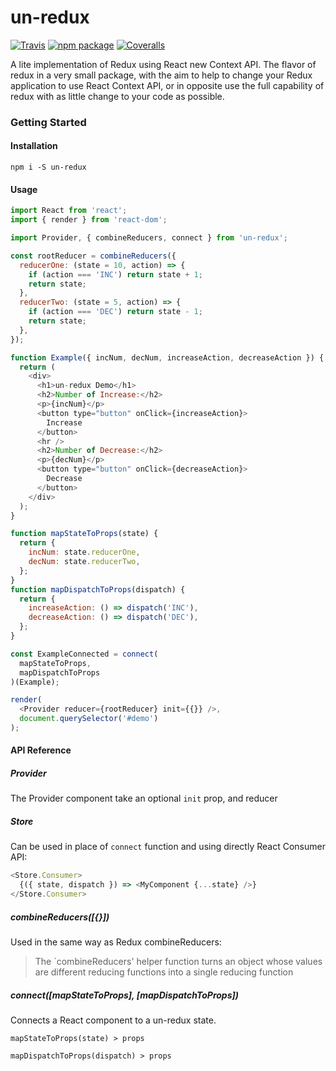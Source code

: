 # un-redux

[![Travis][build-badge]][build]
[![npm package][npm-badge]][npm]
[![Coveralls][coveralls-badge]][coveralls]

A lite implementation of Redux using React new Context API.
The flavor of redux in a very small package, with the aim to help to change your Redux application to use React Context API, or in opposite use the full capability of redux with as little change to your code as possible.

### Getting Started

#### Installation

`npm i -S un-redux`

#### Usage

```js
import React from 'react';
import { render } from 'react-dom';

import Provider, { combineReducers, connect } from 'un-redux';

const rootReducer = combineReducers({
  reducerOne: (state = 10, action) => {
    if (action === 'INC') return state + 1;
    return state;
  },
  reducerTwo: (state = 5, action) => {
    if (action === 'DEC') return state - 1;
    return state;
  },
});

function Example({ incNum, decNum, increaseAction, decreaseAction }) {
  return (
    <div>
      <h1>un-redux Demo</h1>
      <h2>Number of Increase:</h2>
      <p>{incNum}</p>
      <button type="button" onClick={increaseAction}>
        Increase
      </button>
      <hr />
      <h2>Number of Decrease:</h2>
      <p>{decNum}</p>
      <button type="button" onClick={decreaseAction}>
        Decrease
      </button>
    </div>
  );
}

function mapStateToProps(state) {
  return {
    incNum: state.reducerOne,
    decNum: state.reducerTwo,
  };
}
function mapDispatchToProps(dispatch) {
  return {
    increaseAction: () => dispatch('INC'),
    decreaseAction: () => dispatch('DEC'),
  };
}

const ExampleConnected = connect(
  mapStateToProps,
  mapDispatchToProps
)(Example);

render(
  <Provider reducer={rootReducer} init={{}} />,
  document.querySelector('#demo')
);
```

#### API Reference

##### Provider

The Provider component take an optional `init` prop, and reducer

##### Store

Can be used in place of `connect` function and using directly React Consumer API:

```js
<Store.Consumer>
  {({ state, dispatch }) => <MyComponent {...state} />}
</Store.Consumer>
```

##### combineReducers([{}])

Used in the same way as Redux combineReducers:

> The `combineReducers' helper function turns an object whose values are different reducing functions into a single reducing function

##### connect([mapStateToProps], [mapDispatchToProps])

Connects a React component to a un-redux state.

`mapStateToProps(state) > props`

`mapDispatchToProps(dispatch) > props`

[build-badge]: https://img.shields.io/travis/user/repo/master.png?style=flat-square
[build]: https://travis-ci.org/user/repo
[npm-badge]: https://img.shields.io/npm/v/npm-package.png?style=flat-square
[npm]: https://www.npmjs.org/package/npm-package
[coveralls-badge]: https://img.shields.io/coveralls/user/repo/master.png?style=flat-square
[coveralls]: https://coveralls.io/github/user/repo
